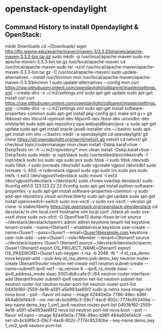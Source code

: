 # openstack-opendaylight


Command History to install Opendaylight & OpenStack:
-----------------------------------------------------


mkdir Downloads
cd ~/Downloads/
wget http://ftp.wayne.edu/apache/maven/maven-3/3.3.3/binaries/apache-maven-3.3.3-bin.tar.gz
sudo mkdir -p /usr/local/apache-maven
sudo mv apache-maven-3.3.3-bin.tar.gz /usr/local/apache-maven
cd /usr/local/apache-maven
sudo tar -xzvf /usr/local/apache-maven/apache-maven-3.3.3-bin.tar.gz -C /usr/local/apache-maven/
sudo update-alternatives --install /usr/bin/mvn mvn /usr/local/apache-maven/apache-maven-3.3.3/bin/mvn 1
sudo update-alternatives --config mvn
curl https://raw.githubusercontent.com/opendaylight/odlparent/master/settings.xml --create-dirs -o ~/.m2/settings.xml
sudo apt-get update
sudo apt-get install curl
curl https://raw.githubusercontent.com/opendaylight/odlparent/master/settings.xml --create-dirs -o ~/.m2/settings.xml
sudo apt-get install software-properties-common
sudo apt-get install pkg-config gcc make ant g++ git libboost-dev libcurl4-openssl-dev libjson0-dev libssl-dev unixodbc-dev xmlstarlet
sudo add-apt-repository ppa:webupd8team/java -y
sudo apt-get update
sudo apt-get install oracle-java8-installer
vim ~/.bashrc
sudo apt-get install vim
vim ~/.bashrc
mkdir -p opendaylight
cd opendaylight/
git clone https://git.opendaylight.org/gerrit/netvirt.git netvirt
cd netvirt/
git checkout topic/routermanager
mvn clean install -Dskip.karaf=true -DskipTests
rm -fr ~/.m2/repository/*
mvn clean install -Dskip.karaf=true -DskipTests
sudo mkdir -p /opt/stack
sudo /usr/testbed/bin/mkextrafs -f /opt/stack
sudo lvs
sudo vgs
sudo pvs
sudo fdisk -l
sudo fdisk /dev/sdb
sudo fdisk -l
sudo pvcreate /dev/sdb1
sudo vgcreate vgpool /dev/sdb1
sudo lvcreate -L 40G -n lvdevstack vgpool
sudo vgs
sudo lvs
sudo pvs
sudo mkfs -t ext3 /dev/vgpool/lvdevstack
sudo mount -t ext3 /dev/vgpool/lvdevstack ~/devstack/
sudo chown svavilap devstack/
sudo ifconfig eth1:0 123.123.22.22
ifconfig
sudo apt-get install python-software-properties -y
sudo apt-get install software-properties-common -y
sudo add-apt-repository cloud-archive:liberty
sudo apt-get update
sudo apt-get install openvswitch-switch
sudo ovs-vsctl -v
sudo ovs-vsctl --version
git clone -b stable/liberty https://git.openstack.org/openstack-dev/devstack
cd devstack/
ls
vim local.conf
hostname
vim local.conf
./stack.sh
sudo ovs-vsctl show
sudo ovs-ofctl -O OpenFlow13 dump-flows br-int
source ~/devstack/devstack/openrc admin admin
keystone tenant-list
keystone tenant-create --name=l3tenant1 --enabled=true
keystone user-create --name=l3user1 --pass=l3user1 --email=l3user1@example.com
keystone user-role-add --user=l3user1 --role=Member --tenant=l3tenant1
source ~/devstack/openrc l3user1 l3tenant1
source ~/devstack/devstack/openrc l3user1 l3tenant1
export OS_PROJECT_NAME=l3tenant1
export OS_PASSWORD=l3user1
ssh-keygen -t rsa -b 2048 -N '' -f id_rsa_demo
nova keypair-add --pub-key  id_rsa_demo.pub  demo_key
neutron router-create l3tenant1router
neutron net-create net1
neutron subnet-create --name=subnet1-ipv6 net1 --ip_version 6 --ipv6_ra_mode slaac --ipv6_address_mode slaac 2001:db8:cafe:0::/64
neutron router-interface-add l3tenant1router subnet1-ipv6
neutron net-list
neutron subnet-list
neutron router-list
neutron router-port-list
neutron router-port-list 0493b160-2559-4e16-a591-a5e993ae65f2
sudo ip netns
nova image-list
nova boot --poll --flavor m1.nano --image 62440e0a-7786-49ec-b96f-484a60efd4c9 --nic net-id=bcb9f6c3-09c7-4ac8-802c-7774c65240be  --key-name demo_key 1_vm1_ipv6
neutron router-port-list 0493b160-2559-4e16-a591-a5e993ae65f2
nova list
neutron port-list
nova boot --poll --flavor m1.nano --image 62440e0a-7786-49ec-b96f-484a60efd4c9 --nic net-id=bcb9f6c3-09c7-4ac8-802c-7774c65240be  --key-name demo_key 1_vm2_ipv6
neutron port-list
